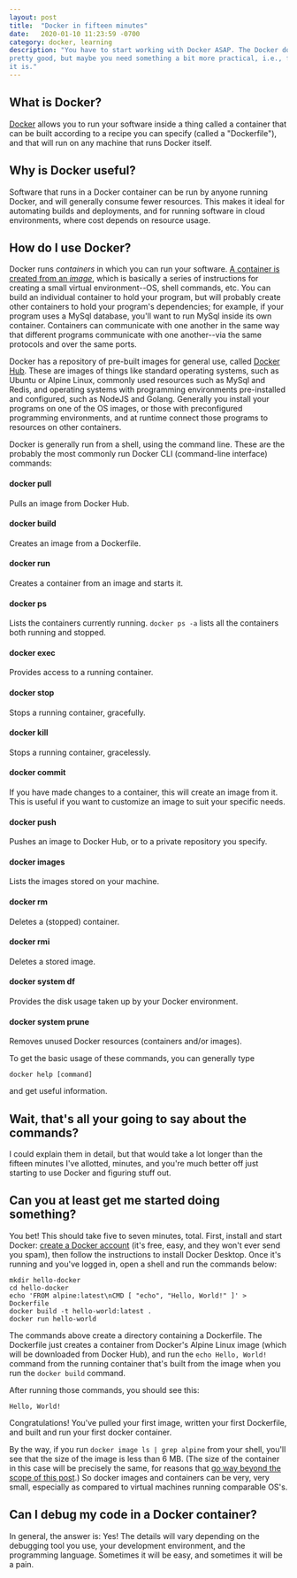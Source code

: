 ```yaml
---
layout: post
title:  "Docker in fifteen minutes"
date:   2020-01-10 11:23:59 -0700
category: docker, learning
description: "You have to start working with Docker ASAP. The Docker docs are
pretty good, but maybe you need something a bit more practical, i.e., fast? Here
it is."
---
```

## What is Docker?

[Docker](https://www.docker.com) allows you to run your software inside a thing
called a container that can be built according to a recipe you can specify
(called a "Dockerfile"), and that will run on any machine that runs Docker
itself.

## Why is Docker useful?

Software that runs in a Docker container can be run by anyone running Docker,
and will generally consume fewer resources. This makes it ideal for automating
builds and deployments, and for running software in cloud environments, where
cost depends on resource usage.

## How do I use Docker?

Docker runs _containers_ in which you can run your software. [A container is
created from an _image_](https://docs.docker.com/engine/docker-overview/#docker-objects),
which is basically a series of instructions for creating a small virtual
environment--OS, shell commands, etc. You can build an individual container to
hold your program, but will probably create other containers to hold your
program's dependencies; for example, if your program uses a MySql database,
you'll want to run MySql inside its own container.  Containers can communicate
with one another in the same way that different programs communicate with one
another--via the same protocols and over the same ports.

Docker has a repository of pre-built images for general use, called [Docker
Hub](https://hub.docker.com). These are images of things like standard operating
systems, such as Ubuntu or Alpine Linux, commonly used resources such as MySql
and Redis, and operating systems with programming environments pre-installed and
configured, such as NodeJS and Golang. Generally you install your programs on
one of the OS images, or those with preconfigured programming environments, and
at runtime connect those programs to resources on other containers.

Docker is generally run from a shell, using the command line. These are the
probably the most commonly run Docker CLI (command-line interface) commands:

#### docker pull
Pulls an image from Docker Hub.

#### docker build
Creates an image from a Dockerfile.

#### docker run
Creates a container from an image and starts it.

#### docker ps
Lists the containers currently running. `docker ps -a` lists all the containers
both running and stopped.

#### docker exec
Provides access to a running container.

#### docker stop
Stops a running container, gracefully.

#### docker kill
Stops a running container, gracelessly.

#### docker commit
If you have made changes to a container, this will create an image from it. This
is useful if you want to customize an image to suit your specific needs. 

#### docker push
Pushes an image to Docker Hub, or to a private repository you specify.

#### docker images
Lists the images stored on your machine.

#### docker rm
Deletes a (stopped) container.

#### docker rmi
Deletes a stored image.

#### docker system df
Provides the disk usage taken up by your Docker environment.

#### docker system prune
Removes unused Docker resources (containers and/or images).

To get the basic usage of these commands, you can generally type
```
docker help [command]
```
and get useful information.

## Wait, that's all your going to say about the commands?

I could explain them in detail, but that would take a lot longer than the
fifteen minutes I've allotted, minutes, and you're much better off just starting
to use Docker and figuring stuff out.

## Can you at least get me started doing something?

You bet! This should take five to seven minutes, total. First, install and start
Docker: [create a Docker account](https://hub.docker.com/signup) (it's free,
easy, and they won't ever send you spam), then follow the instructions to
install Docker Desktop. Once it's running and you've logged in, open a shell and
run the commands below:
```
mkdir hello-docker
cd hello-docker
echo 'FROM alpine:latest\nCMD [ "echo", "Hello, World!" ]' > Dockerfile
docker build -t hello-world:latest .
docker run hello-world
```
The commands above create a directory containing a Dockerfile. The Dockerfile
just creates a container from Docker's Alpine Linux image (which will be
downloaded from Docker Hub), and run the `echo Hello, World!` command from the
running container that's built from the image when you run the `docker build`
command.

After running those commands, you should see this:
```
Hello, World!
```
Congratulations! You've pulled your first image, written your first Dockerfile,
and built and run your first docker container.

By the way, if you run `docker image ls | grep alpine` from your shell, you'll
see that the size of the image is less than 6 MB. (The size of the container in
this case will be precisely the same, for reasons that [go way beyond the scope
of this post](https://docs.docker.com/storage/storagedriver/).) So docker images
and containers can be very, very small, especially as compared to virtual
machines running comparable OS's.

## Can I debug my code in a Docker container?
In general, the answer is: Yes! The details will vary depending on the debugging
tool you use, your development environment, and the programming language.
Sometimes it will be easy, and sometimes it will be a pain.
